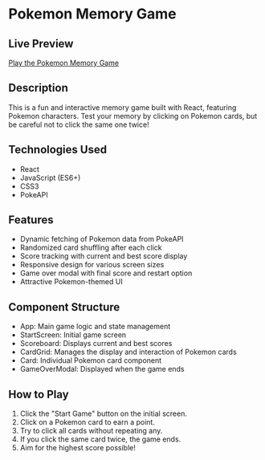 # Pokemon Memory Game

## Live Preview
[Play the Pokemon Memory Game](https://poke-memory-card.netlify.app/)

## Description
This is a fun and interactive memory game built with React, featuring Pokemon characters. Test your memory by clicking on Pokemon cards, but be careful not to click the same one twice!

## Technologies Used
- React
- JavaScript (ES6+)
- CSS3
- PokeAPI

## Features
- Dynamic fetching of Pokemon data from PokeAPI
- Randomized card shuffling after each click
- Score tracking with current and best score display
- Responsive design for various screen sizes
- Game over modal with final score and restart option
- Attractive Pokemon-themed UI

## Component Structure
- App: Main game logic and state management
- StartScreen: Initial game screen
- Scoreboard: Displays current and best scores
- CardGrid: Manages the display and interaction of Pokemon cards
- Card: Individual Pokemon card component
- GameOverModal: Displayed when the game ends

## How to Play
1. Click the "Start Game" button on the initial screen.
2. Click on a Pokemon card to earn a point.
3. Try to click all cards without repeating any.
4. If you click the same card twice, the game ends.
5. Aim for the highest score possible!